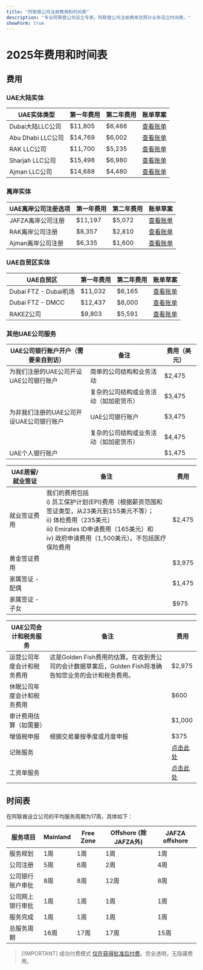 ```yaml
---
title: "阿联酋公司注册费用和时间表"
description: "专业阿联酋公司设立专家。阿联酋公司注册费用及预计业务设立时间表。"
showForm: true
---
```


# 2025年费用和时间表

## 费用

### UAE大陆实体

| UAE实体类型       | 第一年费用 | 第二年费用 | 账单草案                                                                                                     |
| ----------------- | ---------- | ---------- | ------------------------------------------------------------------------------------------------------------ |
| Dubai大陆LLC公司  | $11,805    | $6,466     | [查看账单](https://docs.google.com/document/d/17zrplxsKNhqfC8AGuqbiAzR_1QXutglx_zeaSEys7-E/edit?usp=sharing) |
| Abu Dhabi LLC公司 | $14,769    | $6,002     | [查看账单](/resources/contacts)                                                                              |
| RAK LLC公司       | $11,700    | $5,235     | [查看账单](/resources/contacts)                                                                              |
| Sharjah LLC公司   | $15,498    | $6,980     | [查看账单](/resources/contacts)                                                                              |
| Ajman LLC公司     | $14,688    | $4,480     | [查看账单](/resources/contacts)                                                                              |

### 离岸实体

| UAE离岸公司注册选项 | 第一年费用 | 第二年费用 | 账单草案                        |
| ------------------- | ---------- | ---------- | ------------------------------- |
| JAFZA离岸公司注册   | $11,197    | $5,072     | [查看账单](/resources/contacts) |
| RAK离岸公司注册     | $8,357     | $2,810     | [查看账单](/resources/contacts) |
| Ajman离岸公司注册   | $6,335     | $1,600     | [查看账单](/resources/contacts) |

### UAE自贸区实体

| UAE自贸区             | 第一年费用 | 第二年费用 | 账单草案                        |
| --------------------- | ---------- | ---------- | ------------------------------- |
| Dubai FTZ - Dubai机场 | $11,032    | $6,165     | [查看账单](/resources/contacts) |
| Dubai FTZ - DMCC      | $12,437    | $8,000     | [查看账单](/resources/contacts) |
| RAKEZ公司             | $9,803     | $5,591     | [查看账单](/resources/contacts) |

### 其他UAE公司服务

| UAE公司银行账户开户（需要亲自到访）      | 备注                                   | 费用（美元） |
| ---------------------------------------- | -------------------------------------- | ------------ |
| 为我们注册的UAE公司开设UAE公司银行账户   | 简单的公司结构和业务活动               | $2,475       |
|                                          | 复杂的公司结构或业务活动（如加密货币） | $3,475       |
| 为非我们注册的UAE公司开设UAE公司银行账户 | UAE公司银行账户                        | $3,475       |
|                                          | 复杂的公司结构或业务活动（如加密货币） | $4,475       |
| UAE个人银行账户                          |                                        | $1,475       |

| UAE居留/就业签证 | 备注                                                                                                                                                                                                                       | 费用   |
| ---------------- | -------------------------------------------------------------------------------------------------------------------------------------------------------------------------------------------------------------------------- | ------ |
| 就业签证费用     | 我们的费用包括<br/>i) 员工保护计划(EPI)费用（根据薪资范围和签证类型，从23美元到155美元不等）；<br/>ii) 体检费用（235美元）<br/>iii) Emirates ID申请费用（165美元）和<br/>iv) 政府申请费用（1,500美元）。不包括医疗保险费用 | $2,475 |
| 黄金签证费用     |                                                                                                                                                                                                                            | $3,975 |
| 家属签证 - 配偶  |                                                                                                                                                                                                                            | $1,475 |
| 家属签证 - 子女  |                                                                                                                                                                                                                            | $975   |

| UAE公司会计和税务服务      | 备注                                                                                                   | 费用          |
| -------------------------- | ------------------------------------------------------------------------------------------------------ | ------------- |
| 运营公司年度会计和税务费用 | 这是Golden Fish费用的估算。在收到贵公司的会计数据草案后，Golden Fish将准确告知您业务的会计和税务费用。 | $2,975        |
| 休眠公司年度会计和税务费用 |                                                                                                        | $600          |
| 审计费用估算（如需要）     |                                                                                                        | $1,000        |
| 增值税申报                 | 根据交易量按季度或月度申报                                                                             | $375          |
| 记账服务                   |                                                                                                        | [点击此处](#) |
| 工资单服务                 |                                                                                                        | [点击此处](#) |

## 时间表

在阿联酋设立公司的平均服务周期为17周，具体如下：

| 服务项目         | Mainland | Free Zone | Offshore (除JAFZA外) | JAFZA offshore |
| ---------------- | -------- | --------- | -------------------- | -------------- |
| 服务规划         | 1周      | 1周       | 1周                  | 1周            |
| 公司注册         | 5周      | 6周       | 2周                  | 4周            |
| 公司银行账户审批 | 8周      | 8周       | 12周                 | 8周            |
| 公司网上银行审批 | 1周      | 1周       | 1周                  | 1周            |
| 服务完成         | 1周      | 1周       | 1周                  | 1周            |
| 总服务周期       | 16周     | 17周      | 17周                 | 15周           |

> [!IMPORTANT] 成功付费模式
> [仅在获得批准后付费](./../benefits/success-based-fees.md)。完全透明，无隐藏费用。
